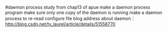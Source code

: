 #daemon process study from chap13 of apue
make a daemon process program
make sure only one copy of the daemon is running
make a daemon process to re-read configure file 
blog address about daemon：http://blog.csdn.net/ty_laurel/article/details/51558770
